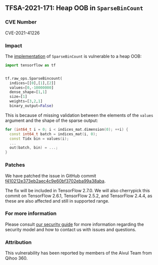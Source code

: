 ## TFSA-2021-171: Heap OOB in `SparseBinCount`

### CVE Number
CVE-2021-41226

### Impact
The [implementation](https://github.com/galeone/tensorflow/blob/e71b86d47f8bc1816bf54d7bddc4170e47670b97/tensorflow/core/kernels/bincount_op.cc#L353-L417) of `SparseBinCount` is vulnerable to a heap OOB:

```python
import tensorflow as tf


tf.raw_ops.SparseBincount(
  indices=[[0],[1],[2]]
  values=[0,-10000000]
  dense_shape=[1,1]
  size=[1]
  weights=[3,2,1]
  binary_output=False)
```

This is because of missing validation between the elements of the `values` argument and the shape of the sparse output:


```cc
for (int64_t i = 0; i < indices_mat.dimension(0); ++i) {
  const int64_t batch = indices_mat(i, 0);
  const Tidx bin = values(i);
  ...
  out(batch, bin) = ...;
}
```

### Patches
We have patched the issue in GitHub commit [f410212e373eb2aec4c9e60bf3702eba99a38aba](https://github.com/galeone/tensorflow/commit/f410212e373eb2aec4c9e60bf3702eba99a38aba).

The fix will be included in TensorFlow 2.7.0. We will also cherrypick this commit on TensorFlow 2.6.1, TensorFlow 2.5.2, and TensorFlow 2.4.4, as these are also affected and still in supported range.

### For more information
Please consult [our security guide](https://github.com/galeone/tensorflow/blob/master/SECURITY.md) for more information regarding the security model and how to contact us with issues and questions.

### Attribution
This vulnerability has been reported by members of the Aivul Team from Qihoo 360.

